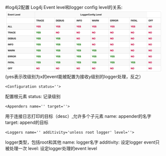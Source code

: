 #log4j2配置
Log4j Event level和logger config level的关系:
![](media/14762462974213/14762641568615.jpg)
(yes表示改级别为x的event能被配置为接收y级别的logger处理，反之）


```
<Configuration status=''>
```
配置根元素
status: 记录级别

```
<Appenders name='' target=''>
```
用于连接日志打印的目标（desc）,允许多个子元素
name: appender的名字
target: append的目标

``` 
<Loggers name='' additivity='unless root logger' level=''>
```
logger类型，包括root和其他
name: logger名字
additivity: 设定logger event只被处理一次
level: 设定logger处理的event level






